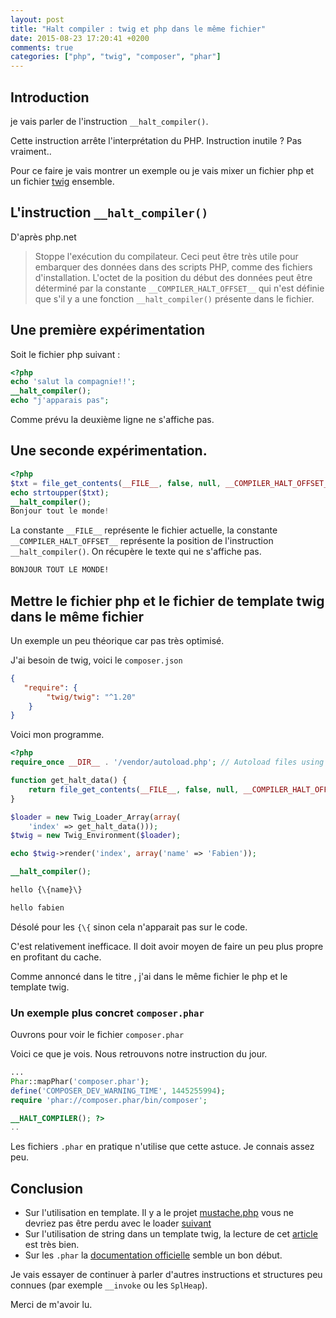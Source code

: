 ```yaml
---
layout: post
title: "Halt compiler : twig et php dans le même fichier"
date: 2015-08-23 17:20:41 +0200
comments: true
categories: ["php", "twig", "composer", "phar"] 
---
```


## Introduction

je vais parler de l'instruction `__halt_compiler()`. 

Cette instruction arrête l'interprétation du PHP. Instruction inutile ? Pas vraiment.. 

Pour ce faire je vais montrer un exemple ou je vais mixer un fichier php et un fichier [twig](http://twig.sensiolabs.org/) ensemble.


## L'instruction `__halt_compiler()`

D'après php.net

> Stoppe l'exécution du compilateur. Ceci peut être très utile pour embarquer des données dans des scripts PHP, comme des fichiers d'installation.
> L'octet de la position du début des données peut être déterminé par la constante `__COMPILER_HALT_OFFSET__` qui n'est définie que s'il y a une fonction `__halt_compiler()` présente dans le fichier. 

## Une première expérimentation

Soit le fichier php suivant :

``` php
<?php
echo 'salut la compagnie!!';
__halt_compiler();
echo "j'apparais pas";
```

Comme prévu la deuxième ligne ne s'affiche pas.

## Une seconde expérimentation. 

``` php
<?php
$txt = file_get_contents(__FILE__, false, null, __COMPILER_HALT_OFFSET__);
echo strtoupper($txt);
__halt_compiler();
Bonjour tout le monde!
```

La constante `__FILE__` représente le fichier actuelle, la constante `__COMPILER_HALT_OFFSET__` représente la position de l'instruction `__halt_compiler()`. On récupère le texte qui ne s'affiche pas.

``` sh
BONJOUR TOUT LE MONDE!
```

## Mettre le fichier php et le fichier de template twig dans le même fichier

Un exemple un peu théorique car pas très optimisé.

J'ai besoin de twig, voici le `composer.json`

``` json
{
   "require": {
        "twig/twig": "^1.20"
    }
}
``` 

Voici mon programme.

``` php
<?php
require_once __DIR__ . '/vendor/autoload.php'; // Autoload files using Composer autoload

function get_halt_data() {
    return file_get_contents(__FILE__, false, null, __COMPILER_HALT_OFFSET__);
}

$loader = new Twig_Loader_Array(array(
    'index' => get_halt_data()));
$twig = new Twig_Environment($loader);

echo $twig->render('index', array('name' => 'Fabien'));

__halt_compiler();

hello {\{name}\}

```

``` sh
hello fabien
```

Désolé pour les `{\{` sinon cela n'apparait pas sur le code.

C'est relativement inefficace. Il doit avoir moyen de faire un peu plus propre en profitant du cache.

Comme annoncé dans le titre , j'ai dans le même fichier le php et le template twig.

### Un exemple plus concret `composer.phar`

Ouvrons pour voir le fichier `composer.phar`

Voici ce que je vois. Nous retrouvons notre instruction du jour.

``` php
...
Phar::mapPhar('composer.phar');
define('COMPOSER_DEV_WARNING_TIME', 1445255994);
require 'phar://composer.phar/bin/composer';

__HALT_COMPILER(); ?>
.. 
```

Les fichiers `.phar` en pratique n'utilise que cette astuce. Je connais assez peu.

## Conclusion

 * Sur l'utilisation en template. Il y a le projet [mustache.php](https://github.com/bobthecow/mustache.php) vous ne devriez pas être perdu avec le loader [suivant](https://github.com/bobthecow/mustache.php/wiki/Template-Loading#inline-loader)
 * Sur l'utilisation de string dans un template twig, la lecture de cet [article](https://techpunch.co.uk/development/render-string-twig-template-symfony2) est très bien.
 * Sur les `.phar` la [documentation officielle](http://php.net/manual/en/phar.mapphar.php) semble un bon début.

Je vais essayer de continuer à parler d'autres instructions et structures peu connues (par exemple `__invoke` ou les `SplHeap`).

Merci de m'avoir lu.

